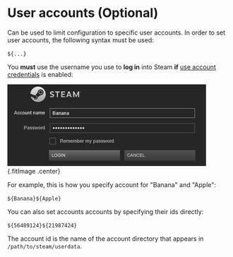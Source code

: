 # User accounts (Optional)

Can be used to limit configuration to specific user accounts. In order to set user accounts, the following syntax must be used:
```
${...}
```
You **must** use the username you use to **log in** into Steam **if** [use account credentials](#what-does-use-account-credentials-do) is enabled: 

![Account example](../../../assets/images/user-account-example.png) {.fitImage .center}

For example, this is how you specify account for "Banana" and "Apple":

```
${Banana}${Apple}
```

You can also set accounts accounts by specifying their ids directly: 

```
${56489124}${21987424}
```

The account id is the name of the account directory that appears in `/path/to/steam/userdata`.

